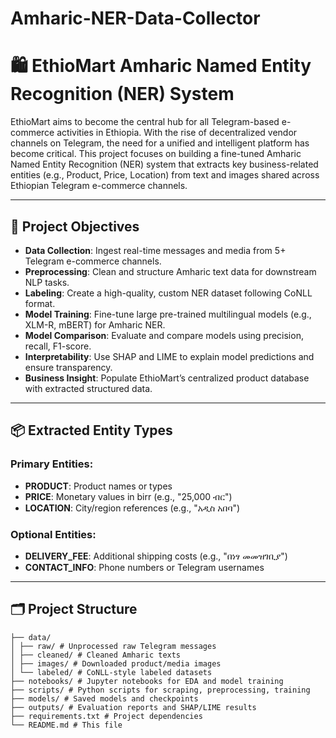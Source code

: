 # Amharic-NER-Data-Collector
# 🛍️ EthioMart Amharic Named Entity Recognition (NER) System

EthioMart aims to become the central hub for all Telegram-based e-commerce activities in Ethiopia. With the rise of decentralized vendor channels on Telegram, the need for a unified and intelligent platform has become critical. This project focuses on building a fine-tuned Amharic Named Entity Recognition (NER) system that extracts key business-related entities (e.g., Product, Price, Location) from text and images shared across Ethiopian Telegram e-commerce channels.

---

## 🚀 Project Objectives

- **Data Collection**: Ingest real-time messages and media from 5+ Telegram e-commerce channels.
- **Preprocessing**: Clean and structure Amharic text data for downstream NLP tasks.
- **Labeling**: Create a high-quality, custom NER dataset following CoNLL format.
- **Model Training**: Fine-tune large pre-trained multilingual models (e.g., XLM-R, mBERT) for Amharic NER.
- **Model Comparison**: Evaluate and compare models using precision, recall, F1-score.
- **Interpretability**: Use SHAP and LIME to explain model predictions and ensure transparency.
- **Business Insight**: Populate EthioMart’s centralized product database with extracted structured data.

---

## 📦 Extracted Entity Types

### Primary Entities:
- **PRODUCT**: Product names or types
- **PRICE**: Monetary values in birr (e.g., "25,000 ብር")
- **LOCATION**: City/region references (e.g., "አዲስ አበባ")

### Optional Entities:
- **DELIVERY_FEE**: Additional shipping costs (e.g., "በነፃ መመዝገቢያ")
- **CONTACT_INFO**: Phone numbers or Telegram usernames

---

## 🗂️ Project Structure
```
├── data/
│ ├── raw/ # Unprocessed raw Telegram messages
│ ├── cleaned/ # Cleaned Amharic texts
│ ├── images/ # Downloaded product/media images
│ └── labeled/ # CoNLL-style labeled datasets
├── notebooks/ # Jupyter notebooks for EDA and model training
├── scripts/ # Python scripts for scraping, preprocessing, training
├── models/ # Saved models and checkpoints
├── outputs/ # Evaluation reports and SHAP/LIME results
├── requirements.txt # Project dependencies
└── README.md # This file
```

